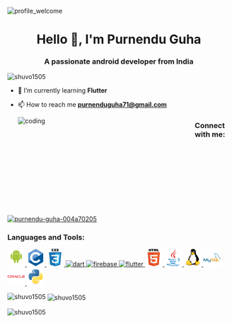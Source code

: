 ![profile_welcome](https://github.com/Shuvo1505/Shuvo1505/assets/75200261/aba943e2-8527-4d33-a90e-dc378d3b8c2e)

<h1 align="center">Hello 👋, I'm Purnendu Guha</h1>
<h3 align="center">A passionate android developer from India</h3>

<p align="left"> <img src="https://komarev.com/ghpvc/?username=shuvo1505&label=Profile%20views&color=0e75b6&style=flat" alt="shuvo1505" /> </p>

- 🌱 I’m currently learning **Flutter**

- 📫 How to reach me **purnenduguha71@gmail.com**

  <img width="400" height="220" alt="coding" src="https://cdn.dribbble.com/users/603800/screenshots/4569474/dribbble-code.gif" 
  align="left">
  
<h3 align="left">Connect with me:</h3>
<p align="left">
<a href="https://linkedin.com/in/purnendu-guha-004a70205" target="blank"><img align="center" src="https://raw.githubusercontent.com/rahuldkjain/github-profile-readme-generator/master/src/images/icons/Social/linked-in-alt.svg" alt="purnendu-guha-004a70205" height="30" width="40" /></a>
</p>

<h3 align="left">Languages and Tools:</h3>
<p align="left"> <a href="https://developer.android.com" target="_blank" rel="noreferrer"> <img src="https://raw.githubusercontent.com/devicons/devicon/master/icons/android/android-original-wordmark.svg" alt="android" width="40" height="40"/> </a> <a href="https://www.cprogramming.com/" target="_blank" rel="noreferrer"> <img src="https://raw.githubusercontent.com/devicons/devicon/master/icons/c/c-original.svg" alt="c" width="40" height="40"/> </a> <a href="https://www.w3schools.com/css/" target="_blank" rel="noreferrer"> <img src="https://raw.githubusercontent.com/devicons/devicon/master/icons/css3/css3-original-wordmark.svg" alt="css3" width="40" height="40"/> </a> <a href="https://dart.dev" target="_blank" rel="noreferrer"> <img src="https://www.vectorlogo.zone/logos/dartlang/dartlang-icon.svg" alt="dart" width="40" height="40"/> </a> <a href="https://firebase.google.com/" target="_blank" rel="noreferrer"> <img src="https://www.vectorlogo.zone/logos/firebase/firebase-icon.svg" alt="firebase" width="40" height="40"/> </a> <a href="https://flutter.dev" target="_blank" rel="noreferrer"> <img src="https://www.vectorlogo.zone/logos/flutterio/flutterio-icon.svg" alt="flutter" width="40" height="40"/> </a> <a href="https://www.w3.org/html/" target="_blank" rel="noreferrer"> <img src="https://raw.githubusercontent.com/devicons/devicon/master/icons/html5/html5-original-wordmark.svg" alt="html5" width="40" height="40"/> </a> <a href="https://www.java.com" target="_blank" rel="noreferrer"> <img src="https://raw.githubusercontent.com/devicons/devicon/master/icons/java/java-original.svg" alt="java" width="40" height="40"/> </a> <a href="https://www.linux.org/" target="_blank" rel="noreferrer"> <img src="https://raw.githubusercontent.com/devicons/devicon/master/icons/linux/linux-original.svg" alt="linux" width="40" height="40"/> </a> <a href="https://www.mysql.com/" target="_blank" rel="noreferrer"> <img src="https://raw.githubusercontent.com/devicons/devicon/master/icons/mysql/mysql-original-wordmark.svg" alt="mysql" width="40" height="40"/> </a> <a href="https://www.oracle.com/" target="_blank" rel="noreferrer"> <img src="https://raw.githubusercontent.com/devicons/devicon/master/icons/oracle/oracle-original.svg" alt="oracle" width="40" height="40"/> </a> <a href="https://www.python.org" target="_blank" rel="noreferrer"> <img src="https://raw.githubusercontent.com/devicons/devicon/master/icons/python/python-original.svg" alt="python" width="40" height="40"/> </a> </p>

<p><img align="left" src="https://github-readme-stats.vercel.app/api/top-langs?username=shuvo1505&show_icons=true&theme=onedark&text_color=ffffff&locale=en&layout=compact" alt="shuvo1505" /></p>

<p>&nbsp;<img align="center" src="https://github-readme-stats.vercel.app/api?username=shuvo1505&show_icons=true&theme=onedark&locale=en" alt="shuvo1505" /></p>

<p><img align="center" src="https://github-readme-streak-stats.herokuapp.com/?user=shuvo1505&theme=highcontrast" alt="shuvo1505" /></p>
